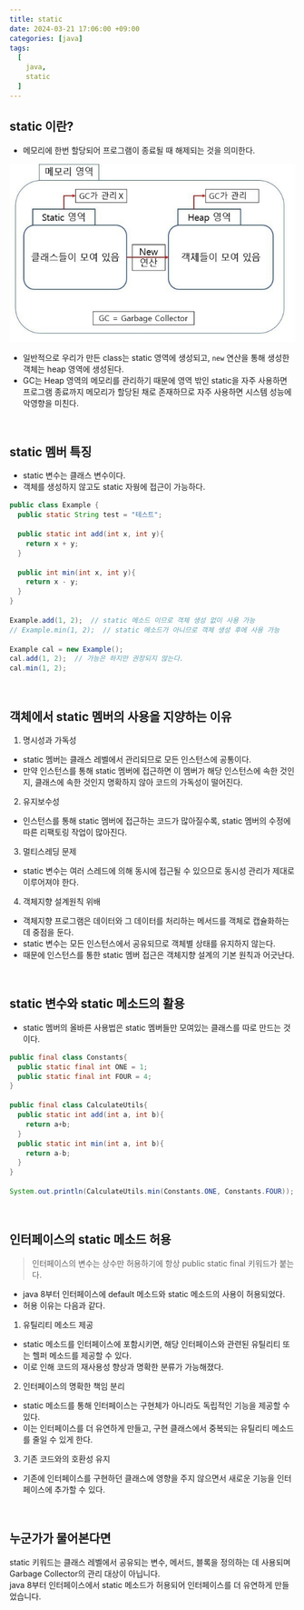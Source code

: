 ```yaml
---
title: static
date: 2024-03-21 17:06:00 +09:00
categories: [java]
tags:
  [
    java,
    static
  ]
---
```


## static 이란?
- 메모리에 한번 할당되어 프로그램이 종료될 때 해제되는 것을 의미한다.

![static의 메모리](/assets/img/240321/static의%20메모리.png)

- 일반적으로 우리가 만든 class는 static 영역에 생성되고, `new` 연산을 통해 생성한 객체는 heap 영역에 생성된다.
- GC는 Heap 영역의 메모리를 관리하기 때문에 영역 밖인 static을 자주 사용하면 프로그램 종료까지 메모리가 할당된 채로 존재하므로 자주 사용하면 시스템 성능에 악영향을 미친다.

<br>

## static 멤버 특징
- static 변수는 클래스 변수이다.
- 객체를 생성하지 않고도 static 자웡에 접근이 가능하다.

```java
public class Example {
  public static String test = "테스트";

  public static int add(int x, int y){
    return x + y;
  }

  public int min(int x, int y){
    return x - y;
  }
}

Example.add(1, 2);  // static 메소드 이므로 객체 생성 없이 사용 가능
// Example.min(1, 2);  // static 메소드가 아니므로 객체 생성 후에 사용 가능

Example cal = new Example();
cal.add(1, 2);  // 가능은 하지만 권장되지 않는다.
cal.min(1, 2);
```

<br>

## 객체에서 static 멤버의 사용을 지양하는 이유
1. 명시성과 가독성
- static 멤버는 클래스 레벨에서 관리되므로 모든 인스턴스에 공통이다.
- 만약 인스턴스를 통해 static 멤버에 접근하면 이 멤버가 해당 인스턴스에 속한 것인지, 클래스에 속한 것인지 명확하지 않아 코드의 가독성이 떨어진다.

2. 유지보수성
- 인스턴스를 통해 static 멤버에 접근하는 코드가 많아질수록, static 멤버의 수정에 따른 리팩토링 작업이 많아진다.

3. 멀티스레딩 문제
- static 변수는 여러 스레드에 의해 동시에 접근될 수 있으므로 동시성 관리가 제대로 이루어져야 한다.

4. 객체지향 설계원칙 위배
- 객체지향 프로그램은 데이터와 그 데이터를 처리하는 메서드를 객체로 캡슐화하는데 중점을 둔다.
- static 변수는 모든 인스턴스에서 공유되므로 객체별 상태를 유지하지 않는다.
- 때문에 인스턴스를 통한 static 멤버 접근은 객체지향 설계의 기본 원칙과 어긋난다.

<br>

## static 변수와 static 메소드의 활용
- static 멤버의 올바른 사용법은 static 멤버들만 모여있는 클래스를 따로 만드는 것이다.

```java
public final class Constants{
  public static final int ONE = 1;
  public static final int FOUR = 4;
}

public final class CalculateUtils{
  public static int add(int a, int b){
    return a+b;
  }
  public static int min(int a, int b){
    return a-b;
  }
}

System.out.println(CalculateUtils.min(Constants.ONE, Constants.FOUR));  // -3
```

<br>

## 인터페이스의 static 메소드 허용
> 인터페이스의 변수는 상수만 허용하기에 항상 public static final 키워드가 붙는다.

- java 8부터 인터페이스에 default 메소드와 static 메소드의 사용이 허용되었다.
- 허용 이유는 다음과 같다.

1. 유틸리티 메소드 제공
- static 메소드를 인터페이스에 포함시키면, 해당 인터페이스와 관련된 유틸리티 또는 헬퍼 메소드를 제공할 수 있다.
- 이로 인해 코드의 재사용성 향상과 명확한 분류가 가능해졌다.

2. 인터페이스의 명확한 책임 분리
- static 메소드를 통해 인터페이스는 구현체가 아니라도 독립적인 기능을 제공할 수 있다.
- 이는 인터페이스를 더 유연하게 만들고, 구현 클래스에서 중복되는 유틸리티 메소드를 줄일 수 있게 한다.

3. 기존 코드와의 호환성 유지
- 기존에 인터페이스를 구현하던 클래스에 영향을 주지 않으면서 새로운 기능을 인터페이스에 추가할 수 있다.

<br>

## 누군가가 물어본다면
<div class="spotlight1">
static 키워드는 클래스 레벨에서 공유되는 변수, 메서드, 블록을 정의하는 데 사용되며 Garbage Collector의 관리 대상이 아닙니다.
<br>
java 8부터 인터페이스에서 static 메소드가 허용되어 인터페이스를 더 유연하게 만들었습니다.
</div>